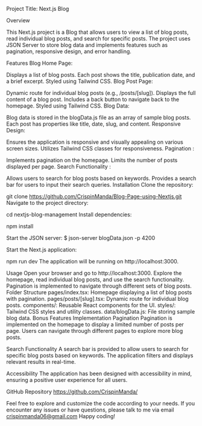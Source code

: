 
Project Title: Next.js Blog 

Overview

This Next.js project is a Blog  that allows users to view a list of blog posts, read individual blog posts, and search for specific posts. The project uses JSON Server to store blog data and implements features such as pagination, responsive design, and error handling.

Features
Blog Home Page:

Displays a list of blog posts.
Each post shows the title, publication date, and a brief excerpt.
Styled using Tailwind CSS.
Blog Post Page:

Dynamic route for individual blog posts (e.g., /posts/[slug]).
Displays the full content of a blog post.
Includes a back button to navigate back to the homepage.
Styled using Tailwind CSS.
Blog Data:

Blog data is stored in the blogData.js file as an array of sample blog posts.
Each post has properties like title, date, slug, and content.
Responsive Design:

Ensures the application is responsive and visually appealing on various screen sizes.
Utilizes Tailwind CSS classes for responsiveness.
Pagination :

Implements pagination on the homepage.
Limits the number of posts displayed per page.
Search Functionality :

Allows users to search for blog posts based on keywords.
Provides a search bar for users to input their search queries.
Installation
Clone the repository:

git clone https://github.com/CrispinManda/Blog-Page-using-Nextjs.git
Navigate to the project directory:

cd nextjs-blog-management
Install dependencies:

npm install

Start the JSON server:
$ json-server  blogData.json -p 4200

Start the Next.js application:

npm run dev
The application will be running on http://localhost:3000.

Usage
Open your browser and go to http://localhost:3000.
Explore the homepage, read individual blog posts, and use the search functionality.
Pagination is implemented to navigate through different sets of blog posts.
Folder Structure
pages/index.tsx: Homepage displaying a list of blog posts with pagination.
pages/posts/[slug].tsx: Dynamic route for individual blog posts.
components/: Reusable React components for the UI.
styles/: Tailwind CSS styles and utility classes.
data/blogData.js: File storing sample blog data.
Bonus Features Implementation
Pagination
Pagination is implemented on the homepage to display a limited number of posts per page. Users can navigate through different pages to explore more blog posts.

Search Functionality
A search bar is provided to allow users to search for specific blog posts based on keywords. The application filters and displays relevant results in real-time.

Accessibility
The application has been designed with accessibility in mind, ensuring a positive user experience for all users.

GitHub Repository
https://github.com/CrispinManda/

Feel free to explore and customize the code according to your needs. If you encounter any issues or have questions, please talk to me via email crispinmanda06@gmail.com Happy coding!